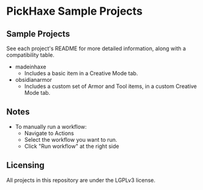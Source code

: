 # PickHaxe Sample Projects

## Sample Projects

See each project's README for more detailed information, along with a compatibility table.

- madeinhaxe
    - Includes a basic item in a Creative Mode tab.
- obsidianarmor
    - Includes a custom set of Armor and Tool items, in a custom Creative Mode tab.

## Notes

- To manually run a workflow:
    - Navigate to Actions
    - Select the workflow you want to run.
    - Click "Run workflow" at the right side

## Licensing

All projects in this repository are under the LGPLv3 license.